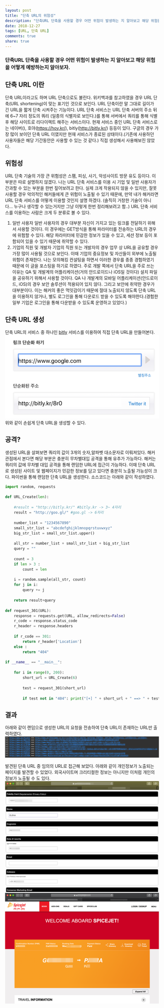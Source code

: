```yaml
---
layout: post
title: "단축 URL의 위험성"
description: "단축URL 단축을 사용할 경우 어떤 위험이 발생하는 지 알아보고 해당 위험을 어떻게 예방하는지 알아보자."
date: 2018-12-27
tags: [URL, 단축 URL]
comments: true
share: true
---
```

### 단축URL 단축을 사용할 경우 어떤 위험이 발생하는 지 알아보고 해당 위험을 어떻게 예방하는지 알아보자.

## 단축 URL 이란

단축 URL이라고도 하며 URL 단축으로도 불린다. 위키백과를 참고하였을 경우 URL 단축(URL shortening)이 맞는 표기인 것으로 보인다. URL 단축이란 말 그대로 길이가 긴 URL을 짧게 단축 시켜주는 기능이다.
 URL 단축 서비스는 URL 단축 서버의 주소 뒤에 6~7 자리 정도의 쿼리 (일종의 식별자로 보인다.)를 통해 서버에서 쿼리를 통해 식별 후 해당 사이트로 리다이렉트 해주는 서비스이다.
 현재 서비스 중인 URL 단축 서비스로는 네이버(), 호야(<https://hoy.kr/>), bitly(<http://bitly.kr/>) 등등이 있다.
 구글의 경우 가장 많이 보이던 단축 URL 이였지만 현재 서비스가 종료된 상태이다.(기존에 사용하던 사용자들은 해당 기간동안은 사용할 수 있는 것 같다.) 직접 생성해서 사용해보진 않았다.

## 위험성

URL 단축 기술의 가장 큰 위험성은 스팸, 피싱, 사기, 악성사이트 방문 유도 등이다. 이 부분은 따로 설명하지 않겠다. 나는 URL 단축 서비스를 이용 시 기업 및 일반 사용자가 간과할 수 있는 부분을 한번 짚어보려고 한다. 실제 크게 작용되지 않을 수 있지만, 잘못 사용할 경우 악의적인 해커들에게 큰 위험이 노출될 수 있기 때문에, 만약 내가 해커라면 URL 단축 서비스를 어떻게 이용할 것인지 설명 하겠다. (솔직히 거창한 기술이 아니다… 누구나 생각할 수 있는거지만 그냥 이렇게 한번 정리해보려고 함..) URL 단축 서비스를 이용하는 사람은 크게 두 분류로 볼 수 있다.

1. 일반 사용자
 일반 사용자의 경우 대부분 자신이 가지고 있는 링크를 전달하기 위해서 사용할 것이다.
 이 경우에는 GET방식을 통해 파라미터를 전송하는 URL의 경우에 위험할 수 있다.
 해당 파라미터에 민감한 정보가 있을 수 있고, 세션 정보 등이 포함되어 있을 수 있기 때문에 취약할 수 있다.
2. 기업의 직원 및 개발자
 기업의 직원 또는 개발자의 경우 업무 상 URL을 공유할 경우 가장 많이 사용될 것으로 보인다. 이때 기업의 중요정보 및 자산들이 외부에 노출될 위험이 존재한다.
 나는 모의해킹 컨설팅을 하면서 이러한 경우를 종종 경험하였기 때문에 이 글을 포스팅을 하기로 하였다.
 주로 개발 쪽에서 단축 URL을 주로 쓰는 이유는 QA 및 개발계의 어플리케이션(거의 안드로이드나 iOS일 것이다) 설치 파일을 공유하기 위해서 사용할 것이다.
 QA 나 개발계의 모바일 어플리케이션(안드로이드, iOS)의 경우 보안 솔루션이 적용되어 있지 않다. 그리고 보안에 취약한 경우가 대부분이다. 이는 해커의 좋은 먹잇감이기 때문에 절대 노출되지 않도록 단축 URL을 이용하지 않거나, 별도 로그인을 통해 다운로드 받을 수 있도록 해야한다.(경험한 일부 기업은 로그인을 통해 다운받을 수 있도록 운영하고 있었다.)

## 단축 URL 생성

단축 URL의 서비스 중 하나인 [bitly](http://bitly.kr/) 서비스를 이용하여 직접 단축 URL을 만들어본다.
![image1.png](/assets/images/posts/2018/12/1.png)
위와 같이 손쉽게 단축 URL을 생성할 수 있다.

## 공격?
생성된 URL을 살펴보면 쿼리의 값이 3개의 숫자,알파벳 대소문자로 이뤄져있다. 해커 관점에서 본다면 해당 부분은 충분히 무차별대입 공격을 통해 유추가 가능하다. 해커는 쿼리의 값에 무차별 대입 공격을 통해 랜덤한 URL에 접근이 가능하다. 이때 단축 URL로 생성된 사이트 및 웹페이지가 민감한 정보를 담고 있다면 충분히 노출될 가능성이 크다. 파이썬을 통해 랜덤한 단축 URL을 생성한다. 소스코드는 아래와 같이 작성하였다.
```python
import random, requests

def URL_Create(len):

    #result = "http://bitly.kr/" #bitly.kr -> 3~ 4자리
    result = "http://goo.gl/" #goo.gl -> 6자리

    number_list = "1234567890"
    small_str_list = "abcdefghijklmnopqrstuvwxyz"
    big_str_list = small_str_list.upper()

    all_str = number_list + small_str_list + big_str_list
    query = ""

    count = 3
    if len > 3 :
        count = len

    i = random.sample(all_str, count)
    for j in i:
        query += j

    return result+query

def request_301(URL):
    response = requests.get(URL, allow_redirects=False)
    r_code = response.status_code
    r_header = response.headers

    if r_code == 301:
        return r_header['Location']
    else :
        return "404"

if __name__ == "__main__":

    for i in range(0, 200):
        short_url = URL_Create(6)

        test = request_301(short_url)

        if test not in "404": print("[+] " + short_url + " ==> " + test)
```


## 결과
아래와 같이 랜덤으로 생성한 URL의 요청을 전송하여 단축 URL이 존재하는 URL만 출력하였다.
![image2.png](/assets/images/posts/2018/12/2.png)

발견된 단축 URL 중 임의의 URL로 접근해 보았다. 아래와 같이 개인정보가 노출되는 페이지를 발견할 수 있었다.
외국사이트며 크리티컬한 정보는 아니지만 이처럼 개인의 정보가 노출될 수 도 있다.
![image3.png](/assets/images/posts/2018/12/3.png)
![image4.png](/assets/images/posts/2018/12/4.png)